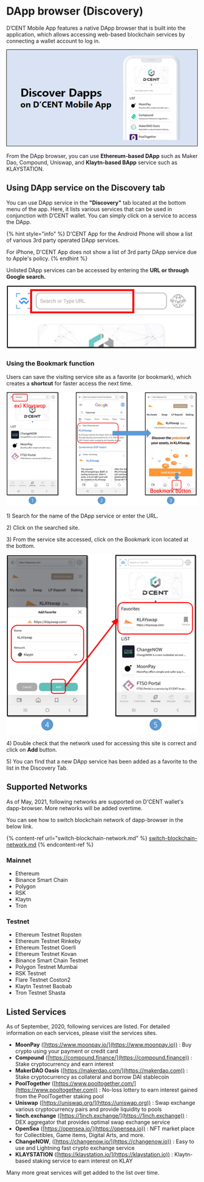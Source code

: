 # DApp browser (Discovery)

D’CENT Mobile App features a native DApp browser that is built into the application, which allows accessing web-based blockchain services by connecting a wallet account to log in.

![](../../.gitbook/assets/1.png)

From the DApp browser, you can use **Ethereum-based DApp** such as Maker Dao, Compound, Uniswap, and **Klaytn-based BApp** service such as KLAYSTATION.

## Using DApp service on the Discovery tab

You can use DApp service in the **"Discovery"** tab located at the bottom menu of the app. Here, it lists various services that can be used in conjunction with D’CENT wallet. You can simply click on a service to access the DApp.&#x20;

{% hint style="info" %}
D'CENT App for the Android Phone will show a list of various 3rd party operated DApp services.

For iPhone, D'CENT App does not show a list of 3rd party DApp service due to Apple's policy.
{% endhint %}

Unlisted DApp services can be accessed by entering the **URL or through Google search.**

![](<../../.gitbook/assets/image (242).png>)

### Using the Bookmark function

Users can save the visiting service site as a favorite (or bookmark), which creates a **shortcut** for faster access the next time.

![](../../.gitbook/assets/그림3.png)

1\) Search for the name of the DApp service or enter the URL.

2\) Click on the searched site.

3\) From the service site accessed, click on the Bookmark icon located at the bottom.

![](../../.gitbook/assets/그림4.png)

4\) Double check that the network used for accessing this site is correct and click on **Add** button.

5\) You can find that a new DApp service has been added as a favorite to the list in the Discovery Tab.

## **Supported Networks**

As of May, 2021, following networks are supported on D'CENT wallet's dapp-browser. More networks will be added overtime.

You can see how to switch blockchain network of dapp-browser in the below link.

{% content-ref url="switch-blockchain-network.md" %}
[switch-blockchain-network.md](switch-blockchain-network.md)
{% endcontent-ref %}

### Mainnet

* Ethereum
* Binance Smart Chain
* Polygon
* RSK
* Klaytn
* Tron

### Testnet

* Ethereum Testnet Ropsten
* Ethereum Testnet Rinkeby
* Ethereum Testnet Goerli
* Ethereum Testnet Kovan
* Binance Smart Chain Testnet
* Polygon Testnet Mumbai
* RSK Testnet
* Flare Testnet Coston2
* Klaytn Testnet Baobab
* Tron Testnet Shasta

## Listed Services

As of September, 2020, following services are listed. For detailed information on each services, please visit the services sites.

* **MoonPay** ([https://www.moonpay.io/](https://www.moonpay.io)) : Buy crypto using your payment or credit card
* **Compound** ([https://compound.finance/](https://compound.finance)) : Stake cryptocurrency and earn interest
* **MakerDAO Oasis** ([https://makerdao.com/](https://makerdao.com)) : Stake cryptocurrency as collateral and borrow DAI stablecoin
* **PoolTogether** ([https://www.pooltogether.com/](https://www.pooltogether.com)) : No-loss lottery to earn interest gained from the PoolTogether staking pool
* **Uniswap** ([https://uniswap.org/](https://uniswap.org)) : Swap exchange various cryptocurrency pairs and provide liquidity to pools
* **1inch.exchange** ([https://1inch.exchange/](https://1inch.exchange)) : DEX aggregator that provides optimal swap exchange service
* **OpenSea** ([https://opensea.io/](https://opensea.io)) : NFT market place for Collectibles, Game items, Digital Arts, and more.
* **ChangeNOW**, ([https://changenow.io/](https://changenow.io)) : Easy to use and Lightning fast crypto exchange service
* **KLAYSTATION** ([https://klaystation.io/](https://klaystation.io)) : Klaytn-based staking service to earn interest on KLAY

Many more great services will get added to the list over time.
